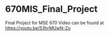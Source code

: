 # 670MIS_Final_Project
Final Project for MSE 670
Video can be found at https://youtu.be/53hrMUwN-Zo
